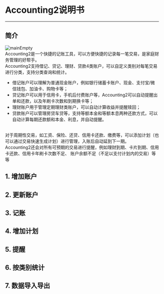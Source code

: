 [mainEmpty]: https://github.com/proteuszj/Documents/0.mainEmpty.png
[addDebitAccount.png]: https://github.com/proteuszj/Documents/1.addDebitAccount.png

# Accounting2说明书
---
## 简介
![mainEmpty]<br>
Accounting2是一个快捷的记账工具，可以方便快捷的记录每一笔交易，是家庭财务管理的好帮手。<br>
Accounting2支持借记、贷记、理财、贷款4类账户，可以自定义类别对每笔交易进行分类，支持分类查询和统计。
- 借记账户可以理解为普通现金账户，例如银行储蓄卡账户、现金、支付宝/微信钱包、加油卡、购物卡等；
- 贷记账户可以用于信用卡，手机后付费账户等，Accounting2可以自动提醒出单和还款，以及年刷卡次数和到期换卡等；
- 理财账户用于管理定期理财类账户，可以自动计算收益并提醒赎回；
- 贷款账户可以管理房贷车贷等，支持等额本金和等额本息两种还款方式，可以自动计算每期还款额和本金、利息，并自动提醒。
<br>
对于周期性交易，如工资、保险、还贷、信用卡还款、缴费等，可以添加计划（也可以通过交易快速生成计划）进行管理，入账后自动延到下一期。<br>
Accounting2还会对所有可预期的交易进行提醒，例如理财到期、卡片到期、信用卡还款、信用卡年刷卡次数不足、 账户余额不足（不足以支付计划内的交易）等等<br>

## 1. 增加账户


## 2. 更新账户


## 3. 记账


## 4. 增加计划


## 5. 提醒


## 6. 按类别统计


## 7. 数据导入导出

